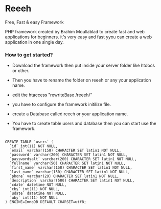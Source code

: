 # Reeeh
Free, Fast &amp; easy Framework

PHP framework created by Brahim Moullablad to create fast and web applications for beginners. it's very easy and fast yyou can create a web application in one single day.

<h3>How to get started?</h3>

- Download the framework then put inside your server folder like htdocs or other.

- Then you have to rename the folder on reeeh or any your application name.

- edit the htaccess "rewriteBase /reeeh/"

- you have to configure the framework initilize file.

- create a Database called reeeh or your application name.

- You have to create table users and database then you can start use the framework.


<code>
CREATE TABLE `users` (
  `id` int(11) NOT NULL,
  `email` varchar(150) CHARACTER SET latin1 NOT NULL,
  `password` varchar(200) CHARACTER SET latin1 NOT NULL,
  `passwordsalt` varchar(200) CHARACTER SET latin1 NOT NULL,
  `fullname` varchar(50) CHARACTER SET latin1 NOT NULL,
  `first_name` varchar(150) CHARACTER SET latin1 NOT NULL,
  `last_name` varchar(150) CHARACTER SET latin1 NOT NULL,
  `phone` varchar(20) CHARACTER SET latin1 NOT NULL,
  `description` varchar(500) CHARACTER SET latin1 NOT NULL,
  `cdate` datetime NOT NULL,
  `cby` int(11) NOT NULL,
  `udate` datetime NOT NULL,
  `uby` int(11) NOT NULL
) ENGINE=InnoDB DEFAULT CHARSET=utf8;
</code>
